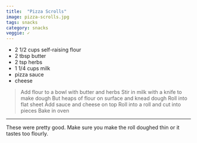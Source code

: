 ```yaml
---
title:  "Pizza Scrolls"
image: pizza-scrolls.jpg
tags: snacks
category: snacks
veggie: ✓
---
```


* 2 1/2 cups self-raising flour
* 2 tbsp butter
* 2 tsp herbs
* 1 1/4 cups milk
* pizza sauce
* cheese



> Add flour to a bowl with butter and herbs
> Stir in milk with a knife to make dough
> But heaps of flour on surface and knead dough
> Roll into flat sheet
> Add sauce and cheese on top
> Roll into a roll and cut into pieces
> Bake in oven

---

These were pretty good.
Make sure you make the roll doughed thin or it tastes too flourly.
